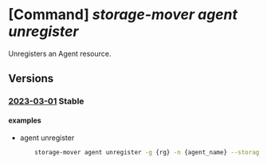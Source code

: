 # [Command] _storage-mover agent unregister_

Unregisters an Agent resource.

## Versions

### [2023-03-01](/Resources/mgmt-plane/L3N1YnNjcmlwdGlvbnMve30vcmVzb3VyY2Vncm91cHMve30vcHJvdmlkZXJzL21pY3Jvc29mdC5zdG9yYWdlbW92ZXIvc3RvcmFnZW1vdmVycy97fS9hZ2VudHMve30=/2023-03-01.xml) **Stable**

<!-- mgmt-plane /subscriptions/{}/resourcegroups/{}/providers/microsoft.storagemover/storagemovers/{}/agents/{} 2023-03-01 -->

#### examples

- agent unregister
    ```bash
        storage-mover agent unregister -g {rg} -n {agent_name} --storage-mover-name {mover_name}
    ```
